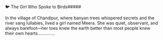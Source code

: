 🐦 The Girl Who Spoke to Birds#####

In the village of Chandipur, where banyan trees whispered secrets and the river sang lullabies, lived a girl named Meera. She was quiet, observant, and always barefoot—her toes knew the earth better than most people knew their own hearts..............

